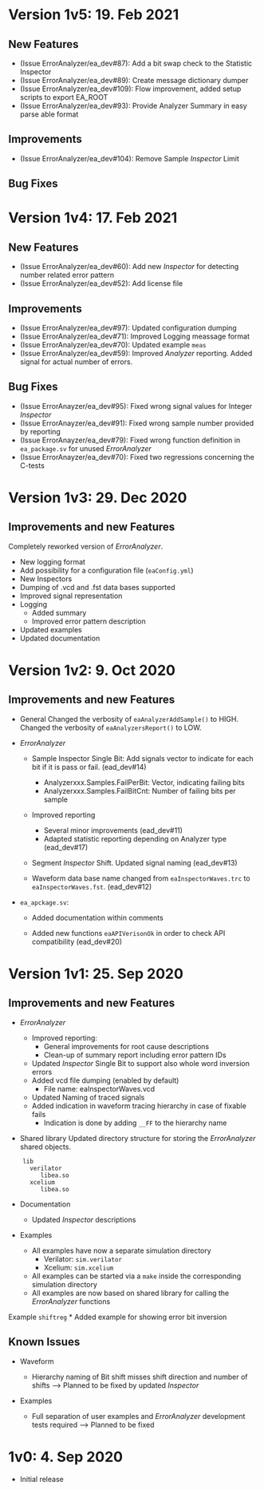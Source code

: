 # Version 1v5: 19. Feb 2021

## New Features
  - (Issue ErrorAnalyzer/ea_dev#87):  Add a bit swap check to the Statistic Inspector
  - (Issue ErrorAnalyzer/ea_dev#89):  Create message dictionary dumper
  - (Issue ErrorAnalyzer/ea_dev#109): Flow improvement, added setup scripts to export EA_ROOT
  - (Issue ErrorAnalyzer/ea_dev#93): Provide Analyzer Summary in easy parse able format

## Improvements
  - (Issue ErrorAnalyzer/ea_dev#104): Remove Sample *Inspector* Limit

## Bug Fixes


# Version 1v4: 17. Feb 2021

## New Features 
  - (Issue ErrorAnalyzer/ea_dev#60): Add new *Inspector* for detecting number related error pattern
  - (Issue ErrorAnalyzer/ea_dev#52): Add license file
  
## Improvements
  - (Issue ErrorAnalyzer/ea_dev#97): Updated configuration dumping
  - (Issue ErrorAnalyzer/ea_dev#71): Improved Logging meassage format
  - (Issue ErrorAnalyzer/ea_dev#70): Updated example `meas` 
  - (Issue ErrorAnalyzer/ea_dev#59): Improved *Analyzer* reporting. Added signal for actual number of errors. 
  
## Bug Fixes
  - (Issue ErrorAnayzer/ea_dev#95): Fixed wrong signal values for Integer *Inspector*
  - (Issue ErrorAnayzer/ea_dev#91): Fixed wrong sample number provided by reporting
  - (Issue ErrorAnayzer/ea_dev#79): Fixed wrong function definition in `ea_package.sv` for unused *ErrorAnalyzer* 
  - (Issue ErrorAnayzer/ea_dev#70): Fixed two regressions concerning the C-tests

# Version 1v3: 29. Dec 2020

Improvements and new Features
-----------------------------


Completely reworked version of *ErrorAnalyzer*. 

  * New logging format
  * Add possibility for a configuration file (`eaConfig.yml`)
  * New Inspectors
  * Dumping of .vcd and .fst data bases supported
  * Improved signal representation
  * Logging
    * Added summary
    * Improved error pattern description
  * Updated examples
  * Updated documentation


# Version 1v2: 9. Oct 2020

Improvements and new Features
-----------------------------

* General
  Changed the verbosity of `eaAnalyzerAddSample()` to HIGH.
  Changed the verbosity of `eaAnalyzersReport()` to LOW.

* *ErrorAnalyzer*
    * Sample Inspector Single Bit: Add signals vector to indicate for each bit if it is pass or fail. (ead_dev#14)
        * Analyzerxxx.Samples.FailPerBit: Vector, indicating failing bits
        * Analyzerxxx.Samples.FailBitCnt: Number of failing bits per sample
    
    * Improved reporting 
      * Several minor improvements (ead_dev#11) 
      * Adapted statistic reporting depending on Analyzer type (ead_dev#17)
       
    * Segment *Inspector* Shift. Updated signal naming (ead_dev#13)
    
    * Waveform data base name changed from `eaInspectorWaves.trc` to `eaInspectorWaves.fst`. (ead_dev#12)
    
* `ea_apckage.sv`: 
    * Added documentation within comments  
    
    * Added new functions `eaAPIVerisonOk` in order to check API compatibility (ead_dev#20)
    


# Version 1v1: 25. Sep 2020


Improvements and new Features
-----------------------------

* *ErrorAnalyzer*
    * Improved reporting:
      * General improvements for root cause descriptions
      * Clean-up of summary report including error pattern IDs
    * Updated *Inspector* Single Bit to support also whole word inversion errors
    * Added vcd file dumping (enabled by default)
        * File name: eaInspectorWaves.vcd
    * Updated Naming of traced signals
    * Added indication in waveform tracing hierarchy in case of fixable fails
      * Indication is done by adding  `__FF` to the hierarchy name 

* Shared library
Updated directory structure for storing the *ErrorAnalyzer* shared objects.

```
    lib
      verilator
         libea.so
      xcelium
         libea.so
```

* Documentation
    * Updated *Inspector* descriptions

* Examples
    * All examples have now a separate simulation directory
        * Verilator: `sim.verilator` 
        * Xcelium: `sim.xcelium`
    * All examples can be started via a `make` inside the corresponding simulation directory
    * All examples are now based on shared library for calling the *ErrorAnalyzer* functions
      
Example `shiftreg`
    * Added example for showing error bit inversion
 
 
Known Issues
------------

* Waveform 
    * Hierarchy naming of Bit shift misses shift direction and number of shifts --> Planned to be fixed by updated *Inspector*
    
* Examples
    * Full separation of user examples and *ErrorAnalyzer* development tests required --> Planned to be fixed



# 1v0: 4. Sep 2020
 
 
- Initial release
